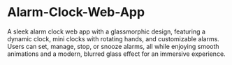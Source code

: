 # Alarm-Clock-Web-App
 A sleek alarm clock web app with a glassmorphic design, featuring a dynamic clock, mini clocks with rotating hands, and customizable alarms. Users can set, manage, stop, or snooze alarms, all while enjoying smooth animations and a modern, blurred glass effect for an immersive experience.
